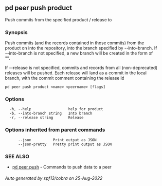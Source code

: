 ## pd peer push product

Push commits from the specified product / release to <peername>

### Synopsis

Push commits (and the records contained in those commits) from the
product on <peername> into the repository, into the branch specified by
--into-branch. If --into-branch is not specified, a new branch will be created
in the form of "<peer>_<productname>_<pushid>".

If --release is not specified, commits and records from all (non-deprecated)
releases will be pushed. Each release will land as a commit in the local
branch, with the commit comment containing the release id

```
pd peer push product <name> <peername> [flags]
```

### Options

```
  -h, --help                 help for product
  -b, --into-branch string   Into branch
  -r, --release string       Release
```

### Options inherited from parent commands

```
      --json          Print output as JSON
      --json-pretty   Pretty print output as JSON
```

### SEE ALSO

* [pd peer push](/docs/commands/pd_peer_push.html)	 - Commands to push data to a peer

###### Auto generated by spf13/cobra on 25-Aug-2022
